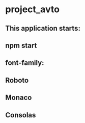 # project_avto
## This application starts:
## npm start
## font-family:
## Roboto
## Monaco
## Consolas